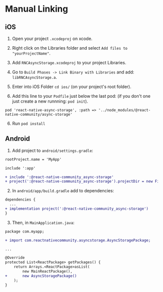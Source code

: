 # Manual Linking

## iOS
1. Open your project `.xcodeproj` on xcode.

2. Right click on the Libraries folder and select `Add files to "yourProjectName"`.

3. Add `RNCAsyncStorage.xcodeproj` to your project Libraries.

3. Go to `Build Phases -> Link Binary with Libraries` and add:  `libRNCAsyncStorage.a`.

4. Enter into iOS Folder `cd ios/` (on your project's root folder).

5. Add this line to your `Podfile` just below the last pod: (if you don't one just create a new runnning: `pod init`).

```
pod 'react-native-async-storage', :path => '../node_modules/@react-native-community/async-storage'
```

6. Run `pod install`


## Android
1. Add project to `android/settings.gradle`:
```diff
rootProject.name = 'MyApp'

include ':app'

+ include ':@react-native-community_async-storage'
+ project(':@react-native-community_async-storage').projectDir = new File(rootProject.projectDir, '../node_modules/@react-native-community/async-storage/android')
  ```

2. In `android/app/build.gradle` add to dependencies:
```diff
dependencies {
  ...
+ implementation project(':@react-native-community_async-storage')
}
  ```

3. Then, in `MainApplication.java`:
```diff
package com.myapp;

+ import com.reactnativecommunity.asyncstorage.AsyncStoragePackage;

...

@Override
protected List<ReactPackage> getPackages() {
    return Arrays.<ReactPackage>asList(
        new MainReactPackage(),
+       new AsyncStoragePackage()
    );
}
```
